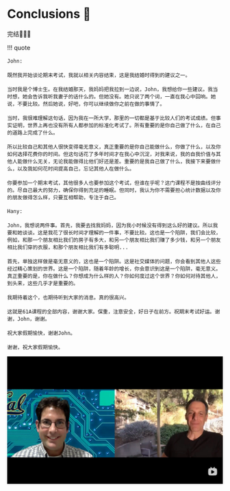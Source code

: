 # Conclusions 🎉

完结🎉🎉🎉

!!! quote

    John:
    
    既然我开始谈论期末考试，我就以相关内容结束，这是我结婚时得到的建议之一。
    
    当时我是个博士生。在我结婚那天，我妈妈把我拉到一边说，John，我想给你一些建议。我当时想，她会告诉我听我妻子的话什么的。但她没有。她只说了两个词，一直在我心中回响。她说，不要比较。然后她说，好吧，你可以继续做你之前在做的事情了。
    
    当时，我很难理解这句话，因为我在一所大学，那里的一切都是基于比较人们的考试成绩。但事实证明，世界上再也没有所有人都参加的标准化考试了。所有重要的是你自己做了什么，在自己的道路上完成了什么。
    
    所以比较自己和其他人很快变得毫无意义，真正重要的是你自己能做什么，你做了什么，以及你如何选择花费你的时间。但这句话花了多年时间才在我心中沉淀，对我来说，我的自我价值与其他人能做什么无关，无论我能做得比他们好还是差。重要的是我自己做了什么，我接下来要做什么，以及我如何花时间提高自己，忘记其他人在做什么。
    
    你要参加一个期末考试，其他很多人也要参加这个考试，但谁在乎呢？这门课程不是按曲线评分的。尽自己最大的努力，确保你得到充足的睡眠。但同时，我认为你不需要担心统计数据以及你的朋友做得怎么样，只要互相帮助，专注于自己。
    
    Hany:
    
    John，我想说两件事。首先，我要去找我妈妈，因为我小时候没有得到这么好的建议。所以我要和她谈谈。这是我花了很长时间才理解的一件事，不要比较。这也是一个陷阱，我们会比较，例如，和那一个朋友相比我们的房子有多大，和另一个朋友相比我们赚了多少钱，和另一个朋友相比我们穿的衣服，和那个朋友相比我们有多聪明...
    
    首先，单独这样做是毫无意义的，这也是一个陷阱。这是社交媒体的问题，你会看到其他人这些经过精心策划的世界。这是一个陷阱，随着年龄的增长，你会意识到这是一个陷阱，毫无意义。真正重要的是，你在做什么？你想成为什么样的人？你如何度过这个世界？你如何对待其他人，到头来，这些几乎才是重要的。
    
    我期待着这个，也期待听到大家的消息。真的很高兴。
    
    这就是61A课程的全部内容，谢谢大家。保重，注意安全，好日子在前方。祝期末考试好运。谢谢，John，谢谢。
    
    祝大家假期愉快，谢谢John。
    
    谢谢，祝大家假期愉快。

![](.\picture\conclusion.png)
